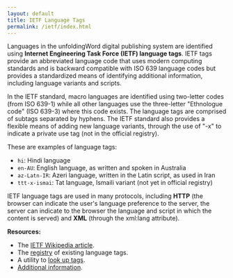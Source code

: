 ```yaml
---
layout: default
title: IETF Language Tags
permalink: /ietf/index.html
---
```


Languages in the unfoldingWord digital publishing system are identified using **Internet Engineering Task Force (IETF) language tags**. IETF tags provide an abbreviated language code that uses  modern computing standards and is backward compatible with ISO 639 language codes but provides a standardized means of identifying additional information, including language variants and scripts.

In the IETF standard, macro languages are identified using two-letter codes (from ISO 639-1) while all other languages use the three-letter "Ethnologue code" (ISO 639-3) where this code exists. The language tags are comprised of subtags separated by hyphens. The IETF standard also provides a flexible means of adding new language variants, through the use of "-x" to indicate a private use tag (not in the official registry).

These are examples of language tags:

  -  `hi`: Hindi language
  -  `en-AU`: English language, as written and spoken in Australia
  -  `az-Latn-IR`: Azeri language, written in the Latin script, as used in Iran
  -  `ttt-x-ismai`: Tat language, Ismaili variant (not yet in official registry)

IETF language tags are used in many protocols, including **HTTP** (the browser can indicate the user's language preference to the server, the server can indicate to the browser the language and script in which the content is served) and **XML** (through the xml:lang attribute).

**Resources:**

  -  The [IETF Wikipedia article][ietf-wp].
  -  The [registry][ietf-registry] of existing language tags.
  -  A utility to [look up tags][ietf-utility].
  -  [Additional information][langtag].
  

[ietf-registry]: http://www.iana.org/assignments/language-subtag-registry/language-subtag-registry
[ietf-utility]: http://r12a.github.io/apps/subtags/
[ietf-wp]: https://en.wikipedia.org/wiki/IETF_language_tag
[langtag]: http://www.langtag.net/